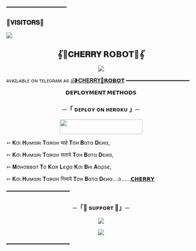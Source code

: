 ━━━━━━━━━━━━━━━━━━━
### 🌷𝐕𝐈𝐒𝐈𝐓𝐎𝐑𝐒🌷

<!--
**ITSS-CHEREY/CHEERY-ROBOT** is a ✨ _special_ ✨ repository because its `README.md` (this file) appears on your GitHub profile.


<p align="center">
    <b>ᴠɪsɪᴛᴏʀs</b><br>
 -->    <img align="middle" src="https://profile-counter.glitch.me/ITSS-CHEREY/count.svg" />
</p>




<h2 align="center">
    𝄟🌹𝐂𝐇𝐄𝐑𝐑𝐘 𝗥𝗢𝗕𝗢𝗧🌹​​​​​𝄟​​​​​
</h2>

<p align="center">
  <img src="https://graph.org/file/c492fef7abfa154580976.jpg">
</p>

ᴀᴠᴀɪʟᴀʙʟᴇ ᴏɴ ᴛᴇʟᴇɢʀᴀᴍ ᴀs [ॐ❥𝐂𝐇𝐄𝐑𝐑𝐘🍷𝗥𝗢𝗕𝗢𝗧](https://t.me/CHERRY_ROBOT)
━━━━━━━━━━━━━━━━━━━━



<p align="center">
<b>𝗗𝗘𝗣𝗟𝗢𝗬𝗠𝗘𝗡𝗧 𝗠𝗘𝗧𝗛𝗢𝗗𝗦</b>
</p>

<h3 align="center">
    ─「 ᴅᴇᴩʟᴏʏ ᴏɴ ʜᴇʀᴏᴋᴜ 」─
</h3>

<p align="center"><a href="https://dashboard.heroku.com/new?template=https://GitHub.com/ITSS-CHEREY/CHEERY-ROBOT"> <img src="https://img.shields.io/badge/Deploy%20On%20Heroku-darkred?style=for-the-badge&logo=heroku" width="220" height="38.45"/></a></p>

➳ 𝐊σι 𝐇υмαяι 𝐓αяαн चाहे 𝐓σн 𝐁αтα 𝐃єиα,

➳ 𝐊σι 𝐇υмαяι 𝐓αяαн सताये 𝐓σн 𝐁αтα 𝐃єиα,

➳ 𝐌σнσввαт 𝐓σ 𝐊αя 𝐋єgα 𝐊σι 𝐁нι 𝐀αρѕє,

➳ 𝐊σι 𝐇υмαяι 𝐓αяαн निभाये 𝐓σн 𝐁αтα 𝐃єиα...✰......[𝗖𝗛𝗘𝗥𝗥𝗬](https://t.me/DRACULA_CHEERY)

━━━━━━━━━━━━━━━━━━━━

<h3 align="center">
    ─「🥺 sᴜᴩᴩᴏʀᴛ 🥺」─
</h3>

<p align="center">
<a href="https://telegram.me/AdulT_R00M"><img src="https://img.shields.io/badge/-Support%20Group-blue.svg?style=for-the-badge&logo=Telegram"></a>
</p>
<p align="center">
<a href="https://telegram.me/ITSBOTS"><img src="https://img.shields.io/badge/-Support%20Channel-blue.svg?style=for-the-badge&logo=Telegram"></a>
</p>

━━━━━━━━━━━━━━━━━━━━
